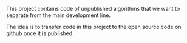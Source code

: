 This project contains code of unpublished algorithms that we want to separate from the main development line.

The idea is to transfer code in this project to the open source code on github once it is published.
